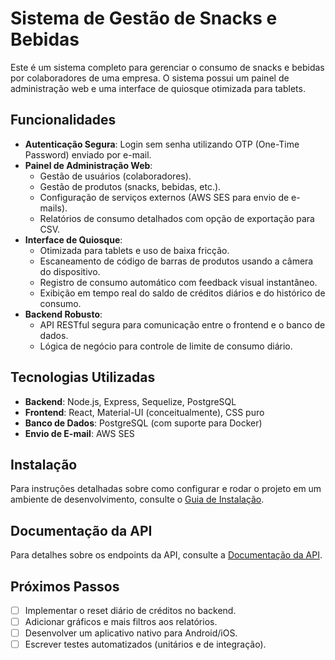 # Sistema de Gestão de Snacks e Bebidas

Este é um sistema completo para gerenciar o consumo de snacks e bebidas por colaboradores de uma empresa. O sistema possui um painel de administração web e uma interface de quiosque otimizada para tablets.

## Funcionalidades

- **Autenticação Segura**: Login sem senha utilizando OTP (One-Time Password) enviado por e-mail.
- **Painel de Administração Web**:
    - Gestão de usuários (colaboradores).
    - Gestão de produtos (snacks, bebidas, etc.).
    - Configuração de serviços externos (AWS SES para envio de e-mails).
    - Relatórios de consumo detalhados com opção de exportação para CSV.
- **Interface de Quiosque**:
    - Otimizada para tablets e uso de baixa fricção.
    - Escaneamento de código de barras de produtos usando a câmera do dispositivo.
    - Registro de consumo automático com feedback visual instantâneo.
    - Exibição em tempo real do saldo de créditos diários e do histórico de consumo.
- **Backend Robusto**:
    - API RESTful segura para comunicação entre o frontend e o banco de dados.
    - Lógica de negócio para controle de limite de consumo diário.

## Tecnologias Utilizadas

- **Backend**: Node.js, Express, Sequelize, PostgreSQL
- **Frontend**: React, Material-UI (conceitualmente), CSS puro
- **Banco de Dados**: PostgreSQL (com suporte para Docker)
- **Envio de E-mail**: AWS SES

## Instalação

Para instruções detalhadas sobre como configurar e rodar o projeto em um ambiente de desenvolvimento, consulte o [Guia de Instalação](INSTALLATION_GUIDE.md).

## Documentação da API

Para detalhes sobre os endpoints da API, consulte a [Documentação da API](API_DOCUMENTATION.md).

## Próximos Passos

- [ ] Implementar o reset diário de créditos no backend.
- [ ] Adicionar gráficos e mais filtros aos relatórios.
- [ ] Desenvolver um aplicativo nativo para Android/iOS.
- [ ] Escrever testes automatizados (unitários e de integração).
